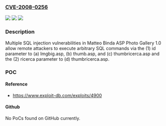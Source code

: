 ### [CVE-2008-0256](https://cve.mitre.org/cgi-bin/cvename.cgi?name=CVE-2008-0256)
![](https://img.shields.io/static/v1?label=Product&message=n%2Fa&color=blue)
![](https://img.shields.io/static/v1?label=Version&message=n%2Fa&color=blue)
![](https://img.shields.io/static/v1?label=Vulnerability&message=n%2Fa&color=brighgreen)

### Description

Multiple SQL injection vulnerabilities in Matteo Binda ASP Photo Gallery 1.0 allow remote attackers to execute arbitrary SQL commands via the (1) id parameter to (a) Imgbig.asp, (b) thumb.asp, and (c) thumbricerca.asp and the (2) ricerca parameter to (d) thumbricerca.asp.

### POC

#### Reference
- https://www.exploit-db.com/exploits/4900

#### Github
No PoCs found on GitHub currently.


